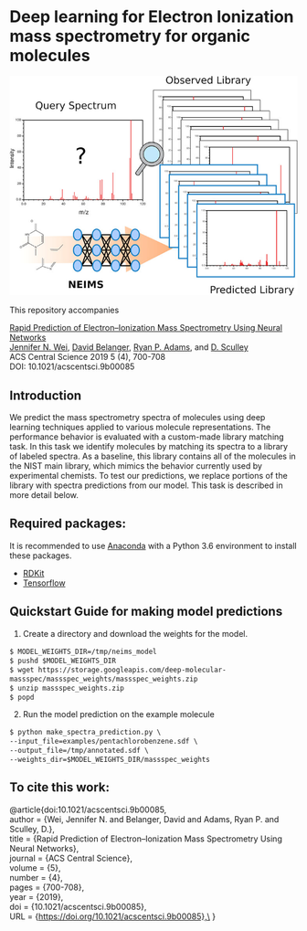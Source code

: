 # Deep learning for Electron Ionization mass spectrometry for organic molecules
![TOC](https://github.com/brain-research/deep-molecular-massspec/blob/master/neims_toc.jpeg?raw=true)

This repository accompanies

[Rapid Prediction of Electron–Ionization Mass Spectrometry Using Neural Networks](https://pubs.acs.org/doi/10.1021/acscentsci.9b00085)\
[Jennifer N. Wei](https://ai.google/research/people/JenniferNWei),
[David Belanger](https://davidbelanger.github.io/), [Ryan P. Adams](https://www.cs.princeton.edu/~rpa/),
and [D. Sculley](https://www.eecs.tufts.edu/~dsculley/)\
ACS Central Science 2019 5 (4), 700-708\
DOI: 10.1021/acscentsci.9b00085


## Introduction

We predict the mass spectrometry spectra of molecules using deep learning
techniques applied to various molecule representations. The performance behavior
is evaluated with a custom-made library matching task. In this task we identify
molecules by matching its spectra to a library of labeled spectra. As a
baseline, this library contains all of the molecules in the NIST main library,
which mimics the behavior currently used by experimental chemists. To test our
predictions, we replace portions of the library with spectra predictions from
our model. This task is described in more detail below.

## Required packages:

It is recommended to use [Anaconda](https://www.anaconda.com/distribution/) with a Python 3.6 environment to install these packages.
-   [RDKit](https://www.rdkit.org/docs/Install.html)
-   [Tensorflow](https://www.tensorflow.org/install)

## Quickstart Guide for making model predictions

1. Create a directory and download the weights for the model.

```
$ MODEL_WEIGHTS_DIR=/tmp/neims_model
$ pushd $MODEL_WEIGHTS_DIR
$ wget https://storage.googleapis.com/deep-molecular-massspec/massspec_weights/massspec_weights.zip
$ unzip massspec_weights.zip
$ popd
```

2. Run the model prediction on the example molecule

```
$ python make_spectra_prediction.py \
--input_file=examples/pentachlorobenzene.sdf \
--output_file=/tmp/annotated.sdf \
--weights_dir=$MODEL_WEIGHTS_DIR/massspec_weights
```

## To cite this work:

@article{doi:10.1021/acscentsci.9b00085,\
author = {Wei, Jennifer N. and Belanger, David and Adams, Ryan P. and Sculley, D.},\
title = {Rapid Prediction of Electron–Ionization Mass Spectrometry Using Neural Networks},\
journal = {ACS Central Science},\
volume = {5},\
number = {4},\
pages = {700-708},\
year = {2019},\
doi = {10.1021/acscentsci.9b00085},\
URL = {https://doi.org/10.1021/acscentsci.9b00085},\
}
